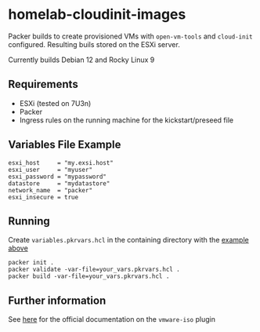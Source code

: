 # homelab-cloudinit-images
Packer builds to create provisioned VMs with `open-vm-tools` and `cloud-init` configured. Resulting buils stored on the ESXi server.

Currently builds Debian 12 and Rocky Linux 9

## Requirements
- ESXi (tested on 7U3n)
- Packer
- Ingress rules on the running machine for the kickstart/preseed file

## Variables File Example
``` hcl
esxi_host     = "my.exsi.host"
esxi_user     = "myuser"
esxi_password = "mypassword"
datastore     = "mydatastore"
network_name  = "packer"
esxi_insecure = true
```


## Running
Create `variables.pkrvars.hcl` in the containing directory with the [example above](#variables-file-example)
``` shell
packer init .
packer validate -var-file=your_vars.pkrvars.hcl .
packer build -var-file=your_vars.pkrvars.hcl .
```

## Further information
See [here](https://developer.hashicorp.com/packer/plugins/builders/vmware/iso#vmware-builder-from-iso) for the official documentation on the `vmware-iso` plugin